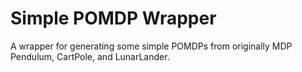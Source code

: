 # Simple POMDP Wrapper
A wrapper for generating some simple POMDPs from originally MDP Pendulum, CartPole, and LunarLander.
